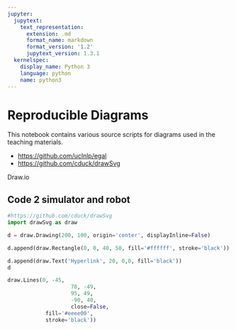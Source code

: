 ```yaml
---
jupyter:
  jupytext:
    text_representation:
      extension: .md
      format_name: markdown
      format_version: '1.2'
      jupytext_version: 1.3.1
  kernelspec:
    display_name: Python 3
    language: python
    name: python3
---
```


# Reproducible Diagrams

This notebook contains various source scripts for diagrams used in the teaching materials.

- https://github.com/uclnlp/egal
- https://github.com/cduck/drawSvg

Draw.io


## Code 2 simulator and robot

```python
#https://github.com/cduck/drawSvg
import drawSvg as draw

d = draw.Drawing(200, 100, origin='center', displayInline=False)

d.append(draw.Rectangle(0, 0, 40, 50, fill='#ffffff', stroke='black'))

d.append(draw.Text('Hyperlink', 20, 0,0, fill='black'))
d
```

```python
draw.Lines(0, -45,
                    70, -49,
                    95, 49,
                    -90, 40,
                    close=False,
            fill='#eeee00',
            stroke='black'))
```
